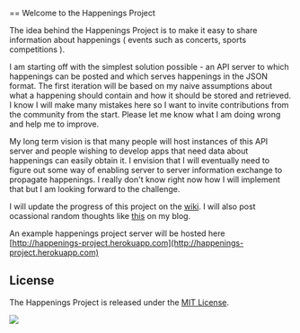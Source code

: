 == Welcome to the Happenings Project

The idea behind the Happenings Project is to make it easy to share information about happenings ( events such as concerts, sports competitions ).  

I am starting off with the simplest solution possible - an API server to which happenings can be posted and which serves happenings in the JSON format.  The first iteration will be based on my naive assumptions about what a happening should contain and how it should be stored and retrieved.  I know I will make many mistakes here so I want to invite contributions from the community from the start.  Please let me know what I am doing wrong and help me to improve.

My long term vision is that many people will host instances of this API server and people wishing to develop apps that need data about happenings can easily obtain it.  I envision that I will eventually need to figure out some way of enabling server to server information exchange to propagate happenings.  I really don't know right now how I will implement that but I am looking forward to the challenge.  

I will update the progress of this project on the [wiki](https://github.com/etewiah/happenings-project/wiki/_pages).  I will also post ocassional random thoughts like [this](http://redemptionthongs.wordpress.com/2013/07/16/making-events-easier-to-discover-on-the-internet/) on my blog.

An example happenings project server will be hosted here [http://happenings-project.herokuapp.com](http://happenings-project.herokuapp.com)

## License

The Happenings Project is released under the [MIT License](http://www.opensource.org/licenses/MIT).

![](https://d2weczhvl823v0.cloudfront.net/etewiah/happenings-project/trend.png)